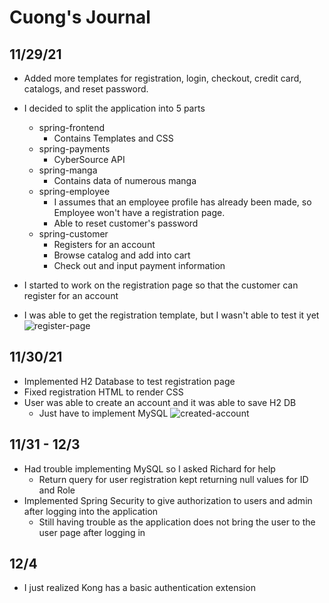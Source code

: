# Cuong's Journal

## 11/29/21
* Added more templates for registration, login, checkout, credit card, catalogs, and reset password.

* I decided to split the application into 5 parts
    * spring-frontend
        * Contains Templates and CSS
    * spring-payments
        * CyberSource API
    * spring-manga
        * Contains data of numerous manga
    * spring-employee
        * I assumes that an employee profile has already been made, so Employee won't have a registration page.
        * Able to reset customer's password
    * spring-customer
        * Registers for an account
        * Browse catalog and add into cart
        * Check out and input payment information

* I started to work on the registration page so that the customer can register for an account
* I was able to get the registration template, but I wasn't able to test it yet
![register-page](./images/register-page.png)


## 11/30/21
* Implemented H2 Database to test registration page
* Fixed registration HTML to render CSS
* User was able to create an account and it was able to save H2 DB
    * Just have to implement MySQL
![created-account](./images/account-created.png)

## 11/31 - 12/3
* Had trouble implementing MySQL so I asked Richard for help
    * Return query for user registration kept returning null values for ID and Role
* Implemented Spring Security to give authorization to users and admin after logging into the application
    * Still having trouble as the application does not bring the user to the user page after logging in

## 12/4
* I just realized Kong has a basic authentication extension